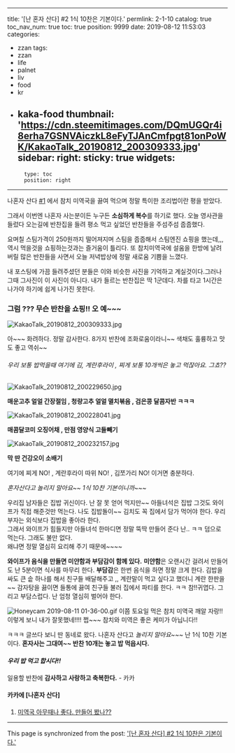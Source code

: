 
---
title: '[난 혼자 산다] #2  1식 10찬은 기본이다.'
permlink: 2-1-10
catalog: true
toc_nav_num: true
toc: true
position: 9999
date: 2019-08-12 11:53:03
categories:
- zzan
tags:
- zzan
- life
- palnet
- liv
- food
- kr
- kaka-food
thumbnail: 'https://cdn.steemitimages.com/DQmUGQr4i8erha7GSNVAiczkL8eFyTJAnCmfpgt81onPoWK/KakaoTalk_20190812_200309333.jpg'
sidebar:
    right:
        sticky: true
widgets:
    -
        type: toc
        position: right
---


나혼자 산다 [#1](https://www.steemzzang.com/zzan/@kibumh/3c8l1a-1) 에서 참치 미역국을 끓여 먹으며 
정말 특이한 조리법이란 평을 받았다. 

그래서 이번엔 나혼자 사는분이든 누구든 **소심하게 복수**를 하기로 했다.
오늘 영사관을 들렀다 오는길에 반찬집을 들려 평소 먹고 싶었던
반찬들을 주섬주섬 줍줍했다. 

요며칠 스팀가격이 250원까지 떨어져지며  스팀을 줍줍해서 스팀엔진
쇼핑을 했는데,,, 역시 먹을것을 쇼핑하는것과는 즐거움이 틀리다. 
또 참치미역국에 설움을 한방에 날려 버릴 많은 반찬들을 사면서  오늘
저녁밥상에 정말 새로움 기쁨을 느꼈다. 

내 포스팅에 가끔 들려주셨던 분들은 이와 비슷한 사진을 기억하고 계실것이다.그러나 그때 그사진이 이 사진이 아니다.  내가 들르는 반찬집은 딱 1군데다. 차를 타고 1시간은 나가야 하기에 쉽게 나가진 못한다.

### 그럼 ???  무슨 반찬을 쇼핑!! 오 예~~~
![KakaoTalk_20190812_200309333.jpg](https://cdn.steemitimages.com/DQmUGQr4i8erha7GSNVAiczkL8eFyTJAnCmfpgt81onPoWK/KakaoTalk_20190812_200309333.jpg)

아~~~ 화려하다.  정말 감사한다.   8가지 반찬에 조화로움이라니~~
색채도 훌륭하고 맛도 좋고 역쉬~~

###### 우리 보통 밥먹을때  여기에 김, 계란후라이 , 찌게 보통 10개씩은 놓고 먹잖아요. 그쵸??

![KakaoTalk_20190812_200229650.jpg](https://cdn.steemitimages.com/DQmTLsddCHw797hxH75PQjzGtxXiiS8vboLD23qZ8jAzyhr/KakaoTalk_20190812_200229650.jpg)

**매운고추 얼얼 간장절임 , 청량고추 얼얼 멸치볶음 , 검은콩 달콤자반 ㅋㅋㅋ**

![KakaoTalk_20190812_200228041.jpg](https://cdn.steemitimages.com/DQmeGQ3bVAuYgvPJpMFG1E8hTPbDbCDApfkPTmysXvnhF4b/KakaoTalk_20190812_200228041.jpg)

**매콤달코미 오징어채 ,  만점 영양식 고들빼기**

![KakaoTalk_20190812_200232157.jpg](https://cdn.steemitimages.com/DQmTDts12uoTnS2RHFVdusr1dGjYMmjRqyUvDn4sTsrm4iU/KakaoTalk_20190812_200232157.jpg)

**막 딴 건강오이 소배기**

여기에 찌게 NO! ,   계란후라이 따위 NO!  ,  김쪼가리 NO! 
이거면 충분하다. 

*혼자산다고 놀리지 말아요~~*
*1식 10찬 기본이니까~~~*


우리집 남자들은 집밥 귀신이다. 난 잘 못 얻어 먹지만~~
아들녀석은 집밥 그것도 와이프가 직접 해준것만 먹는다. 
나도 집밥돌이~~   김치도 꼭 집에서 담가 먹어야 한다. 
우리 부자는 외식보다 집밥을 좋아라 한다.  
그래서 와이프가 힘들지만 아들녀석 한마디면 정말 뚝딱 만들어 준다
난.. ㅋㅋ 덤으로 먹는다.  그래도 불만 없다.  
왜냐면 정말 열심히 요리해 주기  때문에~~~~

**와이프가 음식을 만들면 미얀함과 부담감이 함께 있다.** 
**미얀함**은 오랜시간 걸려서 만들어도 난 5분이면 식사를 마무리 한다.
**부담감**은 한번 음식을 하면 정말 크게 한다.  김밥을 싸도 큰 솥 하나를 해서
친구들 배달해주고 ,,  계란말이 먹고 싶다고 했더니 계란 한판을~~
감자탕을 끓이면 들통에 끓여 친구들 불러 집에서 파티를 한다. ㅋㅋ
참!!귀엽다. 그리고 부담스럽다. 난 엄청 열심히 벌어야 한다.

![Honeycam 2019-08-11 01-36-00.gif](https://cdn.steemitimages.com/DQmTGvtqFagtnPs9rvqhthbosWtyDNtMALJ8GtQp5Zw9Efd/Honeycam%202019-08-11%2001-36-00.gif)
이쯤 토요일 먹은 참치 미역국 깨알 자랑!!
이렇게 보니 내가 잘못했네!!!! 쩝~~~
참치와 미역은 좋은 케미가 아닙니다!! 


ㅋㅋㅋ 글쓰다 보니 딴 동네로 왔다. 
나혼자 산다고 *놀리지 말아요~~~*
난 1식 10찬 기본이다.  **혼자사는 그대여~~ 반찬 10개는 놓고 밥 먹읍시다.**
#### *우리 밥 먹고 합시다!!*

일용할 반찬에 **감사하고 사랑하고 축복한다.** - 카카 

####  카카에 [나혼자 산다] 
1.  [미역국 아무때나 좋다. 만들어 봤나??](https://www.steemzzang.com/zzan/@kibumh/3c8l1a-1)

- - -

This page is synchronized from the post: ['[난 혼자 산다] #2  1식 10찬은 기본이다.'](https://steemit.com/@kibumh/2-1-10)
